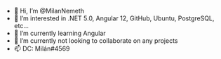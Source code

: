 - 👋 Hi, I’m @MilanNemeth
- 👀 I’m interested in .NET 5.0, Angular 12, GitHub, Ubuntu, PostgreSQL, etc...
- 🌱 I’m currently learning Angular
- 💞️ I’m currently not looking to collaborate on any projects
- 📫 DC: Milán#4569

<!---
MilanNemeth/MilanNemeth is a ✨ special ✨ repository because its `README.md` (this file) appears on your GitHub profile.
You can click the Preview link to take a look at your changes.
--->
